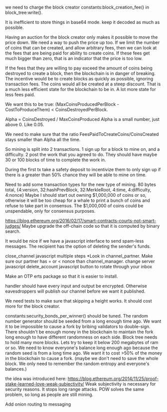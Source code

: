 we need to charge the block creator constants:block_creation_fee() in block_tree:write().

It is inefficient to store things in base64 mode. keep it decoded as much as possible.

Having an auction for the block creator only makes it possible to move the price down.
We need a way to push the price up too.
If we limit the number of coins that can be created, and allow arbitrary fees, then we can look at the fees that are being paid for ability to create coins. If these fees get much bigger than zero, that is an indicator that the price is too low.

If the fees that they are willing to pay exceed the amount of coins being destroyed to create a block, then the blockchain is in danger of breaking. The incentive would be to create blocks as quickly as possible, ignoring transaction fees. The coins would all be created at a steep discount.
That is a much less efficient state for the blockchain to be in. A lot more state for less fees paid. 

We want this to be true: (MaxCoinsProducedPerBlock - CostToProduceThem) < CoinsDestroyedPerBlock.

Alpha = CoinsDestroyed / MaxCoinsProduced
Alpha is a small number, just above 0. Like 0.05.

We need to make sure that the ratio FeesPaidToCreateCoins/CoinsCreated stays smaller than Alpha all the time.

So mining is split into 2 transactions. 1 sign up for a block to mine on, and a difficulty. 2 post the work that you agreed to do.
They should have maybe 30 or 100 blocks of time to complete the work in.

During the first tx take a safety deposit to incentivize them to only sign up if there is a greater than 50% chance they will be able to mine on time.

Need to add some transaction types for the new type of mining.
80 bytes total, {4:version, 32:hashPrevBlock, 32:MerkleRoot, 4:time, 4:difficulty, 4:nonce}
Maybe I should start out owning $1,000,000 of coins or so, otherwise it will be too cheap for a whale to print a bunch of coins and refuse to take part in consensus. The $1,000,000 of coins could be unspendable, only for consensus purposes.

https://blog.ethereum.org/2016/02/17/smart-contracts-courts-not-smart-judges/
Maybe upgrade the off-chain code so that it is computed by binary search.

It would be nice if we have a javascript interface to send spam-less messages. The recipient has the option of deleting the sender's funds.

close_channel javascript multiple steps
*Look in channel_partner. Make sure our partner has = or < nonce than channel_manager.
change server javascript
delete_account javascript
button to rotate through your inbox

Make an OTP erts package so that it is easier to install.

handler should have every input and output be encrypted. Otherwise eavesdroppers will publish our channel before we want it published.

We need tests to make sure that skipping a height works. It should cost more for the block creator.

constants:security_bonds_per_winner() should be tuned. The random number generator should be seeded from a long enough time ago.
We want it to be impossible to cause a fork by bribing validators to double-sign. There shouldn't be enough money in the blockchain to maintain the fork long enough to have different randomness on each side.
Block tree needs to hold many more blocks. Lets try to keep it below 200 megabytes of ram or so. We need to know everyone's balance long enough ago because the random seed is from a long time ago. We want it to cost >50% of the money in the blockchain to cause a fork. (maybe we don't need to save the whole block. We only need to remember the random entropy and everyone's balances.)


the idea was introduced here: https://blog.ethereum.org/2014/11/25/proof-stake-learned-love-weak-subjectivity/
Weak subjectivity is necessary for security reasons. It stops long range attacks.
POW solves the same problem, so long as people are still mining.

Add onion routing to messaging
